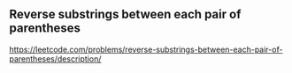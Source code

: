 ## Reverse substrings between each pair of parentheses
https://leetcode.com/problems/reverse-substrings-between-each-pair-of-parentheses/description/
